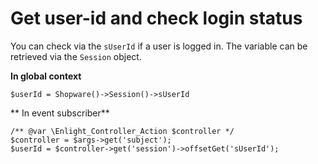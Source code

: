 # Get user-id and check login status

You can check via the `sUserId` if a user is logged in. The variable can be retrieved via the `Session` object.

**In global context**
    
    $userId = Shopware()->Session()->sUserId

** In event subscriber**

    /** @var \Enlight_Controller_Action $controller */
    $controller = $args->get('subject');
    $userId = $controller->get('session')->offsetGet('sUserId');